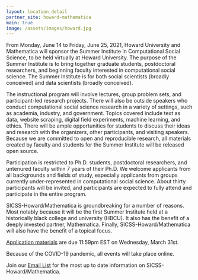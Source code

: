 ```yaml
---
layout: location_detail
partner_site: howard-mathematica
main: true
image: /assets/images/howard.jpg
---
```


From Monday, June 14 to Friday, June 25, 2021, Howard University and Mathematica will sponsor the Summer Institute in Computational Social Science, to be held virtually at Howard University. The purpose of the Summer Institute is to bring together graduate students, postdoctoral researchers, and beginning faculty interested in computational social science. The Summer Institute is for both social scientists (broadly conceived) and data scientists (broadly conceived).

The instructional program will involve lectures, group problem sets, and participant-led research projects. There will also be outside speakers who conduct computational social science research in a variety of settings, such as academia, industry, and government. Topics covered include text as data, website scraping, digital field experiments, machine learning, and ethics. There will be ample opportunities for students to discuss their ideas and research with the organizers, other participants, and visiting speakers. Because we are committed to open and reproducible research, all materials created by faculty and students for the Summer Institute will be released open source.

Participation is restricted to Ph.D. students, postdoctoral researchers, and untenured faculty within 7 years of their Ph.D. We welcome applicants from all backgrounds and fields of study, especially applicants from groups currently under-represented in computational social science. About thirty participants will be invited, and participants are expected to fully attend and participate in the entire program.

SICSS-Howard/Mathematica is groundbreaking for a number of reasons. Most notably because it will be the first Summer Institute held at a historically black college and university (HBCU). It also has the benefit of a deeply invested partner, Mathematica. Finally, SICSS-Howard/Mathematica will also have the benefit of a topical focus.


[Application materials](https://compsocialscience.github.io/summer-institute/2021/howard-mathematica/apply) are due 11:59pm EST on Wednesday, March 31st.

Because of the COVID-19 pandemic, all events will take place online.

Join our [Email List](https://docs.google.com/forms/d/e/1FAIpQLSfD7YNUdhhngu4glivO2CAzKX1ief6p2Yyj2B49cdwgk-qwCA/viewform) for the most up to date information on SICSS-Howard/Mathematica.
